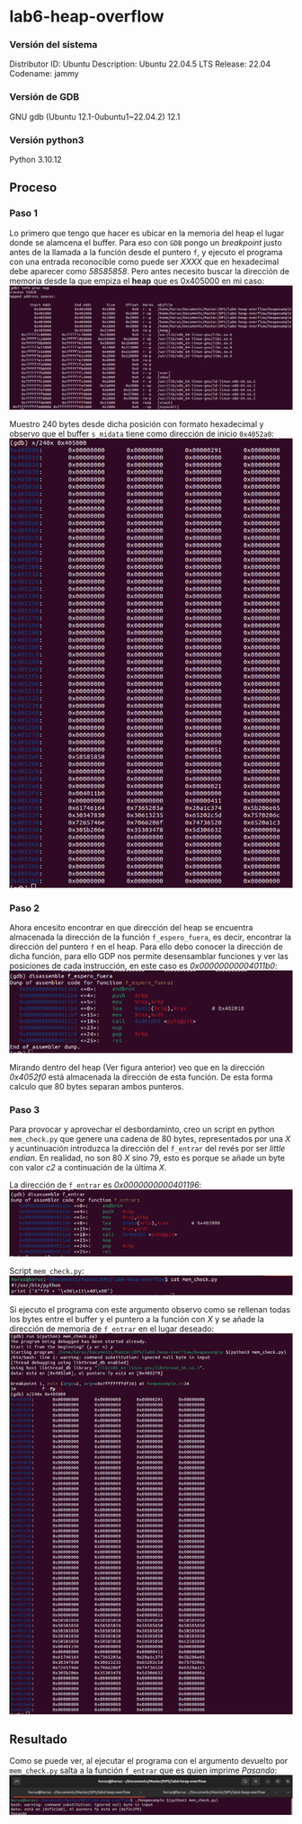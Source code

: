 # lab6-heap-overflow
### Versión del sistema
Distributor ID:	Ubuntu
Description:	Ubuntu 22.04.5 LTS
Release:	22.04
Codename:	jammy

### Versión de GDB
GNU gdb (Ubuntu 12.1-0ubuntu1~22.04.2) 12.1

### Versión python3
Python 3.10.12

## Proceso
### Paso 1
Lo primero que tengo que hacer es ubicar en la memoria del heap el lugar donde se alamcena el buffer. Para eso con `GDB` pongo un *breakpoint* justo antes de la llamada a la función desde el puntero `f`, y ejecuto el programa con una entrada reconocible como puede ser *XXXX* que en hexadecimal debe aparecer como *58585858*. Pero antes necesito buscar la dirección de memoria desde la que empiza el **heap** que es 0x405000 en mi caso:
![heap start address](imgs/heap_pos.png)

Muestro 240 bytes desde dicha posición con formato hexadecimal y observo que el buffer `s_midata` tiene como dirección de inicio `0x4052a0`:
![buffer start address](imgs/buffer_pos.png)

### Paso 2
Ahora encesito encontrar en que dirección del heap se encuentra almacenada la dirección de la función `f_espero_fuera`,  es decir, encontrar la dirección del puntero `f` en el heap. Para ello debo conocer la dirección de dicha función, para ello GDP nos permite desensamblar funciones y ver las posiciones de cada instrucción, en este caso es *0x00000000004011b0*:
![function fesperofuera address](imgs/function1_pos.png)

Mirando dentro del heap (Ver figura anterior) veo que en la dirección *0x4052f0* está almacenada la dirección de esta función. De esta forma calculo que 80 bytes separan ambos punteros.

### Paso 3
Para provocar y aprovechar el desbordaminto, creo un script en python `mem_check.py` que genere una cadena de 80 bytes, representados por una *X* y acuntinuación introduzca la dirección del `f_entrar` del revés por ser *little endian*. En realidad, no son 80 *X* sino 79, esto es porque se añade un byte con valor *c2* a continuación de la última *X*.

La dirección de `f_entrar` es *0x0000000000401196*:
![function fesperar address](imgs/function2_pos.png) 

Script `mem_check.py`:
![script python](imgs/mem_check.png)    

Si ejecuto el programa con este argumento observo como se rellenan todas los bytes entre el buffer y el puntero a la función con *X* y se añade la dirección de memoria de `f_entrar` en el lugar deseado:
![function fesperar address](imgs/overflow.png)    


## Resultado
Como se puede ver, al ejecutar el programa con el argumento devuelto por `mem_check.py` salta a la función `f_entrar` que es quien imprime *Pasando*:
![Resultado](imgs/resultado.png)
